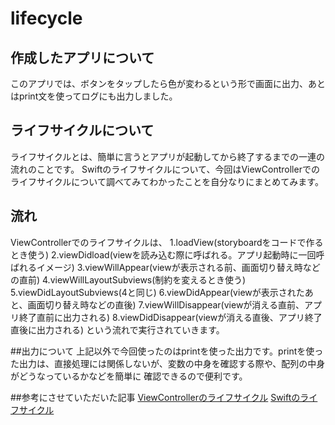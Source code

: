 # lifecycle
## 作成したアプリについて
このアプリでは、ボタンをタップしたら色が変わるという形で画面に出力、あとはprint文を使ってログにも出力しました。

## ライフサイクルについて
ライフサイクルとは、簡単に言うとアプリが起動してから終了するまでの一連の流れのことです。
Swiftのライフサイクルについて、今回はViewControllerでのライフサイクルについて調べてみてわかったことを自分なりにまとめてみます。

## 流れ
ViewControllerでのライフサイクルは、
1.loadView(storyboardをコードで作るとき使う)
2.viewDidload(viewを読み込む際に呼ばれる。アプリ起動時に一回呼ばれるイメージ)
3.viewWillAppear(viewが表示される前、画面切り替え時などの直前)
4.viewWillLayoutSubviews(制約を変えるとき使う)
5.viewDidLayoutSubviews(4と同じ)
6.viewDidAppear(viewが表示されたあと、画面切り替え時などの直後)
7.viewWillDisappear(viewが消える直前、アプリ終了直前に出力される)
8.viewDidDisappear(viewが消える直後、アプリ終了直後に出力される)
という流れで実行されていきます。

##出力について
上記以外で今回使ったのはprintを使った出力です。printを使った出力は、直接処理には関係しないが、変数の中身を確認する際や、配列の中身がどうなっているかなどを簡単に
確認できるので便利です。

##参考にさせていただいた記事
[ViewControllerのライフサイクル](https://qiita.com/eito0420/items/04a60cdca50c4c4acab0)
[Swiftのライフサイクル](https://qiita.com/shtnkgm/items/f133f73baaa71172efb2)
